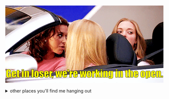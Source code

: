 ![Get in loser, we're working in the open](ezgif.com-gif-maker.gif)

<details>
  <summary>other places you'll find me hanging out</summary>
  
  * [codepen](https://codepen.io/antino)
  * [hacker news](https://news.ycombinator.com/user?id=skibz)
  * [keybase](https://keybase.io/antino)
  * [last.fm](https://www.last.fm/user/antatnntatna)
  * [sourcehut](https://git.sr.ht/~ac)
  * [stackoverflow](https://stackoverflow.com/users/5952575/ant)
</details>
